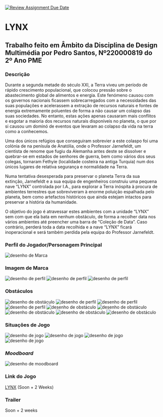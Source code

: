 [![Review Assignment Due Date](https://classroom.github.com/assets/deadline-readme-button-24ddc0f5d75046c5622901739e7c5dd533143b0c8e959d652212380cedb1ea36.svg)](https://classroom.github.com/a/ipevJCXR)
#  **LYNX**
## Trabalho feito em Âmbito da Disciplina de Design Multimédia por Pedro Santos, Nº220000819 do 2º Ano PME
### **Descrição**

Durante a segunda metade do século XXI, a Terra viveu um período de rápido crescimento populacional, que colocou pressão sobre o abastecimento global de alimentos e energia. Este fenómeno causou com os governos nacionais ficassem sobrecarregados com a necessidades das suas populações e acelerassem a extração de recursos naturais e fontes de energia extremamente poluentes de forma a não causar um colapso das suas sociedades. No entanto, estas ações apenas causaram mais conflitos e esgotar a maioria dos recursos naturais disponíveis no planeta, o que por si causou um dominó de eventos que levaram ao colapso da vida na terra como a conhecemos.

Uma dos únicos refúgios que conseguiram sobrevier a este colaspo foi uma colónia de na penísula de Anatólia, onde o Professor Jarnefeldt, um cientísta de renome que fugiu da Alemanha antes deste se dissolver e quebrar-se em estados de senhores de guerra, bem como vários dos seus colegas, tornaram Fethyie (localidade costeira na antiga Turquia) num dos únicos lugares de relativa segurança e normalidade na Terra.

Numa tentativa desesperada para preservar o planeta Terra da sua extinção, Jarnefeldt e a sua equipa de engenheiros construiu uma pequena nave “LYNX” controlada por I.A., para explorar a Terra inóspita à procura de ambientes terrestres que sobreviveram à enorme poluição espalhada pelo planeta, bem como artefactos históricos que ainda estejam intactos para preservar a história da humanidade. 

O objetivo do jogo é atravessar estes ambientes com a unidade “LYNX” sem com que ela bata em nenhum obstáculo, de forma a recolher data nos vários ambientes até preencher uma barra de “Coleção de Data”. Caso contrário, perderá toda a data recolhida e a nave “LYNX” ficará inoperacional e será também perdida pela equipa do Professor Jarnefeldt.

### Perfil do Jogador/Personagem Principal
![desenho de Marca](LYNX-Pod.png)

### Imagem de Marca
![desenho de perfil](LYNX-Logo.jpg)
![desenho de perfil](Data-Recohlida-Logo.jpg)
![desenho de perfil](Barra-de-Progresso.png)

### Obstáculos	
![desenho de obstáculo](Grid-1.png)
![desenho de perfil](Grid-2.png)
![desenho de perfil](Grid-3.png)
![desenho de perfil](Grid-4.png)
![desenho de obstáculo](Gaivota.png)
![desenho de obstáculo](Sunken-Boat.png)
![desenho de obstáculo](Palmeira.png)
![desenho de obstáculo](Pico-1.png)
![desenho de obstáculo](Pico-2.png)

### Situações de Jogo
![desenho de jogo](Protótipo-Grid-013.jpg)
![desenho de jogo](Protótipo-Oceano.jpg)
![desenho de jogo](Protótipo-Selva.jpg)
![desenho de jogo](Protótipo-Vulcão.jpg)

### *Moodboard*
![desenho de moodboard](Moodboard-2.png)

### Link do Jogo 	
[LYNX](https://www.example.com) (Soon + 2 Weeks)

### Trailer
Soon + 2 weeks

